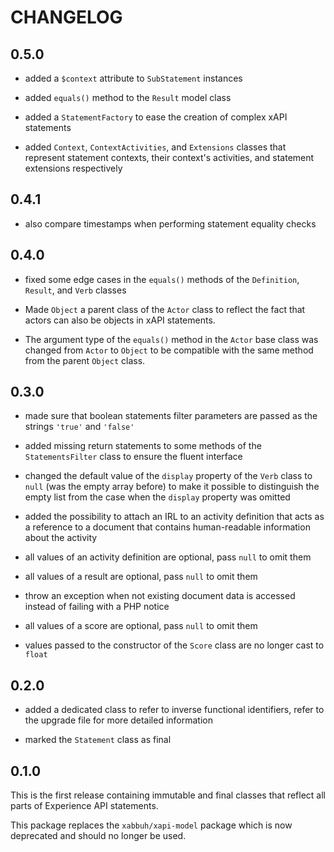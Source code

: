 CHANGELOG
=========

0.5.0
-----

 * added a `$context` attribute to `SubStatement` instances

 * added `equals()` method to the `Result` model class

 * added a `StatementFactory` to ease the creation of complex xAPI statements

 * added `Context`, `ContextActivities`, and `Extensions` classes that represent
   statement contexts, their context's activities, and statement extensions
   respectively

0.4.1
-----

 * also compare timestamps when performing statement equality checks

0.4.0
-----

 * fixed some edge cases in the `equals()` methods of the `Definition`, `Result`,
   and `Verb` classes

 * Made `Object` a parent class of the `Actor` class to reflect the fact that
   actors can also be objects in xAPI statements.

 * The argument type of the `equals()` method in the `Actor` base class was
   changed from `Actor` to `Object` to be compatible with the same method from
   the parent `Object` class.

0.3.0
-----

* made sure that boolean statements filter parameters are passed as the strings
  `'true'` and `'false'`

* added missing return statements to some methods of the `StatementsFilter`
  class to ensure the fluent interface

* changed the default value of the `display` property of the `Verb` class to
  `null` (was the empty array before) to make it possible to distinguish the
  empty list from the case when the `display` property was omitted

* added the possibility to attach an IRL to an activity definition that acts as
  a reference to a document that contains human-readable information about the
  activity

* all values of an activity definition are optional, pass `null` to omit them

* all values of a result are optional, pass `null` to omit them

* throw an exception when not existing document data is accessed instead of
  failing with a PHP notice

* all values of a score are optional, pass `null` to omit them

* values passed to the constructor of the `Score` class are no longer cast to
  `float`

0.2.0
-----

* added a dedicated class to refer to inverse functional identifiers, refer to
  the upgrade file for more detailed information

* marked the `Statement` class as final

0.1.0
-----

This is the first release containing immutable and final classes that reflect
all parts of Experience API statements.

This package replaces the `xabbuh/xapi-model` package which is now deprecated
and should no longer be used.
